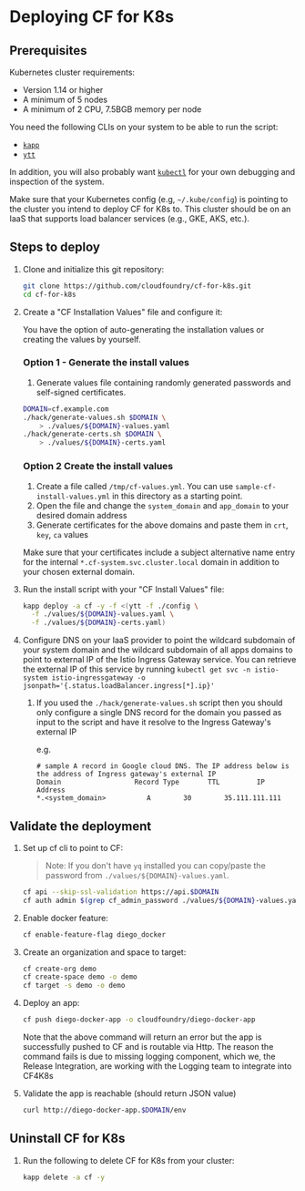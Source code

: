 # Deploying CF for K8s

## Prerequisites

Kubernetes cluster requirements:

* Version 1.14 or higher
* A minimum of 5 nodes
* A minimum of 2 CPU, 7.5BGB memory per node

You need the following CLIs on your system to be able to run the script:

* [`kapp`](https://k14s.io/#install)
* [`ytt`](https://k14s.io/#install)

In addition, you will also probably want [`kubectl`](https://kubernetes.io/docs/tasks/tools/install-kubectl/) for your own debugging and inspection of the system.

Make sure that your Kubernetes config (e.g, `~/.kube/config`) is pointing to the cluster you intend to deploy CF for K8s to. This cluster should be on an IaaS that supports load balancer services (e.g., GKE, AKS, etc.).

## Steps to deploy

1. Clone and initialize this git repository:

   ```bash
   git clone https://github.com/cloudfoundry/cf-for-k8s.git
   cd cf-for-k8s
   ```

1. Create a "CF Installation Values" file and configure it:

   You have the option of auto-generating the installation values or creating the values by yourself.

   ### Option 1 - Generate the install values

   1. Generate values file containing randomly generated passwords and self-signed certificates.

   ```bash
   DOMAIN=cf.example.com
   ./hack/generate-values.sh $DOMAIN \
       > ./values/${DOMAIN}-values.yaml
   ./hack/generate-certs.sh $DOMAIN \
       > ./values/${DOMAIN}-certs.yaml
   ```

   ### Option 2 Create the install values

   1. Create a file called `/tmp/cf-values.yml`. You can use `sample-cf-install-values.yml` in this directory as a starting point.
   1. Open the file and change the `system_domain` and `app_domain` to your desired domain address
   1. Generate certificates for the above domains and paste them in `crt`, `key`, `ca` values

   Make sure that your certificates include a subject alternative name entry for the internal `*.cf-system.svc.cluster.local` domain in addition to your chosen external domain.

1. Run the install script with your "CF Install Values" file:

   ```bash
   kapp deploy -a cf -y -f <(ytt -f ./config \
     -f ./values/${DOMAIN}-values.yaml \
     -f ./values/${DOMAIN}-certs.yaml)
   ```

1. Configure DNS on your IaaS provider to point the wildcard subdomain of your
   system domain and the wildcard subdomain of all apps domains to point to external IP
   of the Istio Ingress Gateway service. You can retrieve the external IP of this service by running
   `kubectl get svc -n istio-system istio-ingressgateway -o jsonpath='{.status.loadBalancer.ingress[*].ip}'`
   1. If you used the `./hack/generate-values.sh` script then you should only
      configure a single DNS record for the domain you passed as input to the
      script and have it resolve to the Ingress Gateway's external IP

      e.g.

      ```console
      # sample A record in Google cloud DNS. The IP address below is the address of Ingress gateway's external IP
      Domain                  Record Type       TTL         IP Address
      *.<system_domain>          A        30        35.111.111.111
      ```

## Validate the deployment

1. Set up cf cli to point to CF:

   > Note: If you don't have `yq` installed you can copy/paste the password from `./values/${DOMAIN}-values.yaml`.

   ```bash
   cf api --skip-ssl-validation https://api.$DOMAIN
   cf auth admin $(grep cf_admin_password ./values/${DOMAIN}-values.yaml | cut -d " " -f 2)
   ```

1. Enable docker feature:

   ```bash
   cf enable-feature-flag diego_docker
   ```

1. Create an organization and space to target:

   ```bash
   cf create-org demo
   cf create-space demo -o demo
   cf target -s demo -o demo
   ```

1. Deploy an app:

   ```bash
   cf push diego-docker-app -o cloudfoundry/diego-docker-app
   ```

   Note that the above command will return an error but the app is successfully pushed to CF and is routable via Http. The reason the command fails is due to missing logging component, which we, the Release Integration, are working with the Logging team to integrate into CF4K8s

1. Validate the app is reachable (should return JSON value)

   ```bash
   curl http://diego-docker-app.$DOMAIN/env
   ```

## Uninstall CF for K8s

1. Run the following to delete CF for K8s from your cluster:

   ```bash
   kapp delete -a cf -y
   ```
